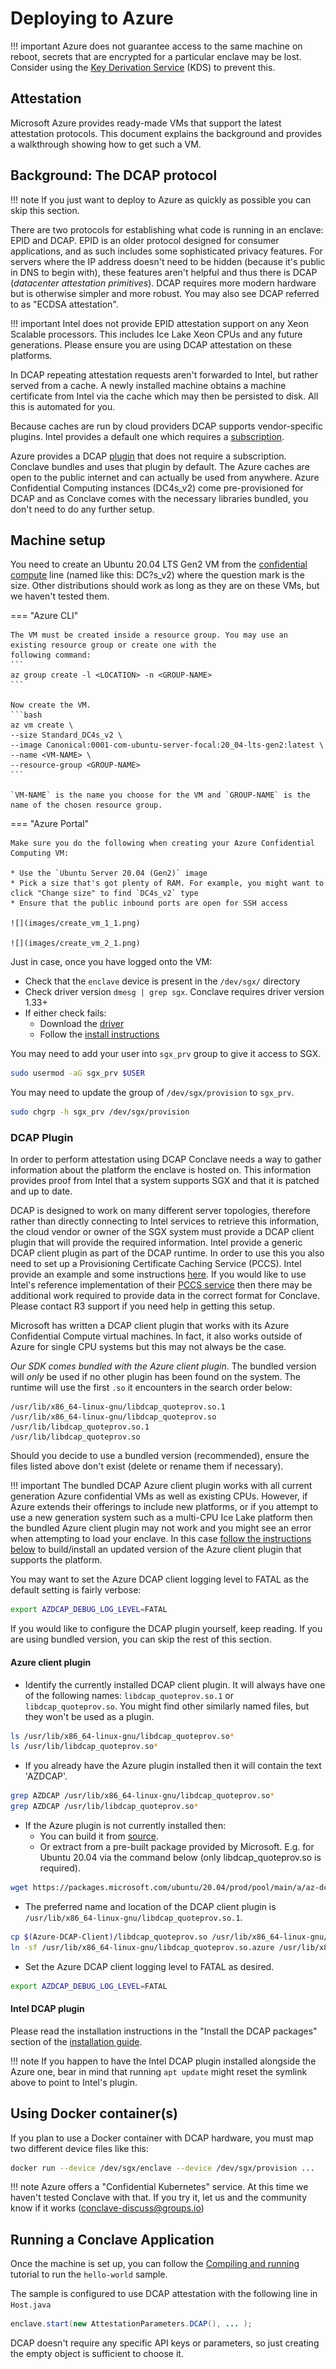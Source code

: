 # Deploying to Azure

!!! important
    Azure does not guarantee access to the same machine on reboot, secrets that are encrypted for a particular enclave may be lost.
    Consider using the [Key Derivation Service](kds-detail.html) (KDS) to prevent this.

## Attestation

Microsoft Azure provides ready-made VMs that support the latest attestation protocols. This document explains the
background and provides a walkthrough showing how to get such a VM.

## Background: The DCAP protocol

!!! note
    If you just want to deploy to Azure as quickly as possible you can skip this section.

There are two protocols for establishing what code is running in an enclave: EPID and DCAP. EPID is an older
protocol designed for consumer applications, and as such includes some sophisticated privacy features. For servers
where the IP address doesn't need to be hidden (because it's public in DNS to begin with), these features 
aren't helpful and thus there is DCAP (_datacenter attestation primitives_). DCAP requires more modern hardware 
but is otherwise simpler and more robust. You may also see DCAP referred to as "ECDSA attestation".

!!! important
    Intel does not provide EPID attestation support on any Xeon Scalable processors. This includes Ice Lake Xeon CPUs and any future
    generations. Please ensure you are using DCAP attestation on these platforms.


In DCAP repeating attestation requests aren't forwarded to Intel, but rather served from a cache. A newly installed 
machine obtains a machine certificate from Intel via the cache which may then be persisted to disk. All this is
automated for you.

Because caches are run by cloud providers DCAP supports vendor-specific plugins. Intel provides a default one 
which requires a [subscription](https://api.portal.trustedservices.intel.com/products/liv-intel-software-guard-extensions-provisioning-certification-service).  

Azure provides a DCAP [plugin](https://github.com/microsoft/Azure-DCAP-Client) that does not require a subscription. Conclave 
bundles and uses that plugin by default. The Azure caches are open to the public internet and can actually
be used from anywhere. Azure Confidential Computing instances (DC4s_v2) come pre-provisioned for DCAP and as Conclave
comes with the necessary libraries bundled, you don't need to do any further setup.

## Machine setup

You need to create an Ubuntu 20.04 LTS Gen2 VM from the [confidential
compute](https://azure.microsoft.com/en-gb/solutions/confidential-compute/) line (named like this: DC?s_v2) where the
question mark is the size. Other distributions should work as long as they are on these VMs, but we haven't tested them.

=== "Azure CLI"

    The VM must be created inside a resource group. You may use an existing resource group or create one with the
    following command:
    ```
    az group create -l <LOCATION> -n <GROUP-NAME>
    ```

    Now create the VM.
    ```bash
    az vm create \
    --size Standard_DC4s_v2 \
    --image Canonical:0001-com-ubuntu-server-focal:20_04-lts-gen2:latest \
    --name <VM-NAME> \
    --resource-group <GROUP-NAME>
    ```

    `VM-NAME` is the name you choose for the VM and `GROUP-NAME` is the name of the chosen resource group.

=== "Azure Portal"

    Make sure you do the following when creating your Azure Confidential Computing VM:

    * Use the `Ubuntu Server 20.04 (Gen2)` image
    * Pick a size that's got plenty of RAM. For example, you might want to click "Change size" to find `DC4s_v2` type
    * Ensure that the public inbound ports are open for SSH access

    ![](images/create_vm_1_1.png)

    ![](images/create_vm_2_1.png)

Just in case, once you have logged onto the VM:

* Check that the `enclave` device is present in the `/dev/sgx/` directory
* Check driver version `dmesg | grep sgx`. Conclave requires driver version 1.33+
* If either check fails:
    * Download the [driver](https://download.01.org/intel-sgx/latest/dcap-latest/linux/distro/ubuntu20.04-server/)
    * Follow the [install instructions](https://download.01.org/intel-sgx/latest/dcap-latest/linux/docs/Intel_SGX_DCAP_Linux_SW_Installation_Guide.pdf)

You may need to add your user into `sgx_prv` group to give it access to SGX.

```sh
sudo usermod -aG sgx_prv $USER
```

You may need to update the group of `/dev/sgx/provision` to `sgx_prv`.

```sh
sudo chgrp -h sgx_prv /dev/sgx/provision
```

### DCAP Plugin
In order to perform attestation using DCAP Conclave needs a way to gather information about the platform the enclave is hosted on. This information provides proof from Intel that a system supports SGX and that it is patched and up to date.

DCAP is designed to work on many different server topologies, therefore rather than directly connecting to Intel services to retrieve this information, the cloud vendor or owner of the SGX system must provide a DCAP client plugin that will provide the required information. Intel provide a generic DCAP client plugin as part of the DCAP runtime. In order to use this you also need to set up a Provisioning Certificate Caching Service (PCCS). Intel provide an example and some instructions [here](https://github.com/intel/SGXDataCenterAttestationPrimitives/blob/master/QuoteGeneration/pccs/README.md). If you would like to use Intel's reference implementation of their [PCCS service](https://github.com/intel/SGXDataCenterAttestationPrimitives/blob/master/QuoteGeneration/pccs) then there may be additional work required to provide data in the correct format for Conclave. Please contact R3 support if you need help in getting this setup.

Microsoft has written a DCAP client plugin that works with its Azure Confidential Compute virtual machines. In fact, it also works outside of Azure for single CPU systems but this may not always be the case.

*Our SDK comes bundled with the Azure client plugin*.
The bundled version will *only* be used if no other plugin has been found on the system.
The runtime will use the first `.so` it encounters in the search order below:
```
/usr/lib/x86_64-linux-gnu/libdcap_quoteprov.so.1
/usr/lib/x86_64-linux-gnu/libdcap_quoteprov.so
/usr/lib/libdcap_quoteprov.so.1
/usr/lib/libdcap_quoteprov.so
```
Should you decide to use a bundled version (recommended), ensure the files listed above don't exist (delete or rename
them if necessary).

!!! important
    The bundled DCAP Azure client plugin works with all current generation Azure confidential VMs as well as existing
    CPUs. However, if Azure extends their offerings to include new platforms, or if you attempt to use a new generation
    system such as a multi-CPU Ice Lake platform then the bundled Azure client plugin may not work and you might see an error
    when attempting to load your enclave. In this case [follow the instructions below](#azure-client-plugin) to 
    build/install an updated version of the Azure client plugin that supports the platform.

You may want to set the Azure DCAP client logging level to FATAL as the default setting is fairly verbose:
```sh
export AZDCAP_DEBUG_LOG_LEVEL=FATAL
```

If you would like to configure the DCAP plugin yourself, keep reading. If you are using bundled version, you can skip the rest of this section.

#### Azure client plugin

* Identify the currently installed DCAP client plugin. It will always have one of the following names: `libdcap_quoteprov.so.1` or `libdcap_quoteprov.so`. You might find other similarly named files, but they won't be used as a plugin.
```sh
ls /usr/lib/x86_64-linux-gnu/libdcap_quoteprov.so*
ls /usr/lib/libdcap_quoteprov.so*
```

* If you already have the Azure plugin installed then it will contain the text 'AZDCAP'.
```sh
grep AZDCAP /usr/lib/x86_64-linux-gnu/libdcap_quoteprov.so*
grep AZDCAP /usr/lib/libdcap_quoteprov.so*
```
* If the Azure plugin is not currently installed then:
    * You can build it from [source](github.com/microsoft/Azure-DCAP-Client).
    * Or extract from a pre-built package provided by Microsoft. E.g. for Ubuntu 20.04 via the command below (only libdcap_quoteprov.so is required).
```sh
wget https://packages.microsoft.com/ubuntu/20.04/prod/pool/main/a/az-dcap-client/az-dcap-client_1.8_amd64.deb && ar x az-dcap-client_1.8_amd64.deb data.tar.xz && tar xvJf data.tar.xz --transform='s/.*\///' ./usr/lib/libdcap_quoteprov.so && rm az-dcap-client_1.8_amd64.deb data.tar.xz
```
* The preferred name and location of the DCAP client plugin is `/usr/lib/x86_64-linux-gnu/libdcap_quoteprov.so.1`.
```sh
cp $(Azure-DCAP-Client)/libdcap_quoteprov.so /usr/lib/x86_64-linux-gnu/libdcap_quoteprov.so.azure
ln -sf /usr/lib/x86_64-linux-gnu/libdcap_quoteprov.so.azure /usr/lib/x86_64-linux-gnu/libdcap_quoteprov.so.1
```
* Set the Azure DCAP client logging level to FATAL as desired.
```sh
export AZDCAP_DEBUG_LOG_LEVEL=FATAL
```
#### Intel DCAP plugin
Please read the installation instructions in the "Install the DCAP packages" section of the [installation guide](https://download.01.org/intel-sgx/latest/dcap-latest/linux/docs/Intel_SGX_DCAP_Linux_SW_Installation_Guide.pdf).

!!! note
    If you happen to have the Intel DCAP plugin installed alongside the Azure one, bear in mind that running `apt update` might reset the symlink above to point to Intel's plugin.

## Using Docker container(s)
If you plan to use a Docker container with DCAP hardware, you must map two different device files like this:

```sh
docker run --device /dev/sgx/enclave --device /dev/sgx/provision ...
```

!!! note
    Azure offers a "Confidential Kubernetes" service. At this time we haven't tested Conclave with that. If you try it,
    let us and the community know if it works (conclave-discuss@groups.io)

## Running a Conclave Application
Once the machine is set up, you can follow the [Compiling and running](running-hello-world.md) tutorial to run the `hello-world` sample.

The sample is configured to use DCAP attestation with the
following line in `Host.java`
```java
enclave.start(new AttestationParameters.DCAP(), ... );
```

DCAP doesn't require any specific API keys or parameters, so just creating the empty object is sufficient to choose it.
